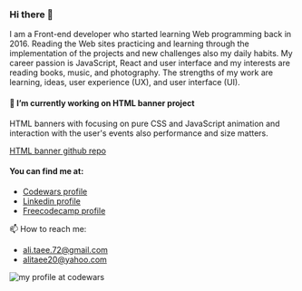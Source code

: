 ### Hi there 👋

I am a Front-end developer who started learning Web programming back in 2016. Reading the Web sites practicing and learning through the implementation of the projects and new challenges also my daily habits. My career passion is JavaScript, React and user interface and my interests are reading books, music, and photography. The strengths of my work are learning, ideas, user experience (UX), and user interface (UI). 

#### 🔭 I’m currently working on HTML banner project
HTML banners with focusing on pure CSS and JavaScript animation and interaction with the user's events also performance and size matters.

[HTML banner github repo](https://github.com/AliTaee/html-banner)

#### You can find me at:

- [Codewars profile](https://www.codewars.com/users/AliTaee/)
- [Linkedin profile](https://www.linkedin.com/in/alitaee/)
- [Freecodecamp profile](https://www.freecodecamp.org/alitaee)

📫 How to reach me:
- ali.taee.72@gmail.com
- alitaee20@yahoo.com

![my profile at codewars](https://www.codewars.com/users/AliTaee/badges/large)

<!--
**AliTaee/AliTaee** is a ✨ _special_ ✨ repository because its `README.md` (this file) appears on your GitHub profile.

Here are some ideas to get you started:

- 🔭 I’m currently working on ...
- 🌱 I’m currently learning ...
- 👯 I’m looking to collaborate on ...
- 🤔 I’m looking for help with ...
- 💬 Ask me about ...
- 📫 How to reach me: ...
- 😄 Pronouns: ...
- ⚡ Fun fact: ...
-->
